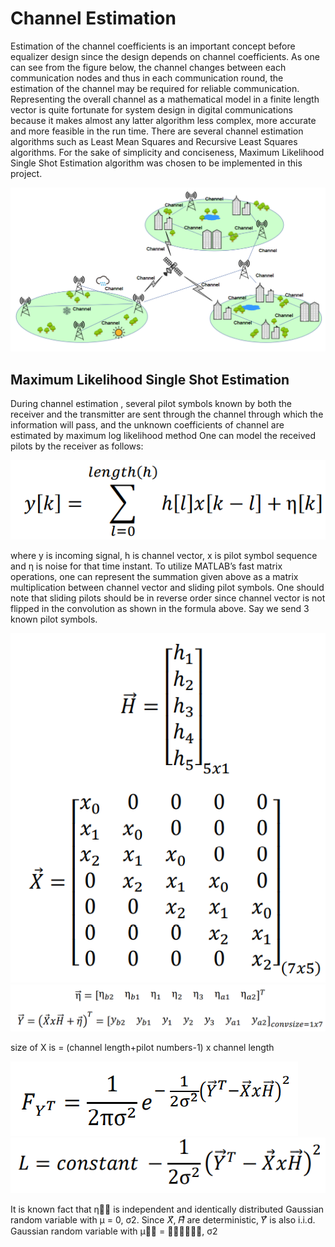 # Channel Estimation
Estimation of the channel coefficients is an important concept before equalizer design since the design depends on channel coefficients. As one can see from the figure below, the channel changes between each communication nodes and thus in each communication round, the estimation of the channel may be required for reliable communication. Representing the overall channel as a mathematical model in a finite length vector is quite fortunate for system design in digital communications because it makes almost any latter algorithm less complex, more accurate and more feasible in the run time. There are several channel estimation algorithms such as Least Mean Squares and Recursive Least Squares algorithms. For the sake of simplicity and conciseness, Maximum Likelihood Single Shot Estimation algorithm was chosen to be implemented in this project.

![](./figs/scheme.PNG)

## Maximum Likelihood Single Shot Estimation
During channel estimation , several pilot symbols known by both the receiver and the transmitter are sent through the channel through which the information will pass, and the unknown coefficients of channel are estimated by maximum log likelihood method
One can model the received pilots by the receiver as follows:

![](./figs/eqn1.png)

where y is incoming signal, h is channel vector, x is pilot symbol sequence and η is noise for that time instant. To utilize MATLAB’s fast matrix operations, one can represent the summation given above as a matrix multiplication between channel vector and sliding pilot symbols. One should note that sliding pilots should be in reverse order since channel vector is not flipped in the convolution as shown in the formula above. Say we send 3 known pilot symbols.

![](./figs/eqn2.png)
![](./figs/eqn3.png)

size of X is = (channel length+pilot numbers-1) x channel length

![](./figs/eqn4.png)
![](./figs/eqn5.png)

It is known fact that η⃗⃗ is independent and identically distributed Gaussian random variable with μ = 0, σ2. Since 𝑋⃗, 𝐻⃗⃗ are deterministic, 𝑌⃗⃗ is also i.i.d. Gaussian random variable with μ⃗⃗ = 𝐻⃗⃗𝑥𝑋⃗, σ2
